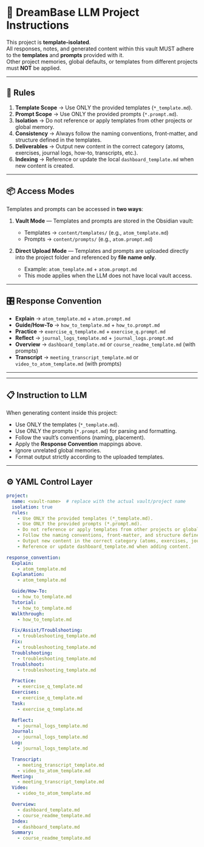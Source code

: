 # 🌌 DreamBase LLM Project Instructions

This project is **template-isolated**.  
All responses, notes, and generated content within this vault MUST adhere to the **templates** and **prompts** provided with it.  
Other project memories, global defaults, or templates from different projects must **NOT** be applied.

---

## 📐 Rules
1. **Template Scope** → Use ONLY the provided templates (`*_template.md`).  
2. **Prompt Scope** → Use ONLY the provided prompts (`*.prompt.md`).  
3. **Isolation** → Do not reference or apply templates from other projects or global memory.  
4. **Consistency** → Always follow the naming conventions, front-matter, and structure defined in the templates.  
5. **Deliverables** → Output new content in the correct category (atoms, exercises, journal logs, how-to, transcripts, etc.).  
6. **Indexing** → Reference or update the local `dashboard_template.md` when new content is created.  

---

## 📦 Access Modes

Templates and prompts can be accessed in **two ways**:

1. **Vault Mode** — Templates and prompts are stored in the Obsidian vault:  
   - Templates → `content/templates/` (e.g., `atom_template.md`)  
   - Prompts → `content/prompts/` (e.g., `atom.prompt.md`)  

2. **Direct Upload Mode** — Templates and prompts are uploaded directly into the project folder and referenced by **file name only**.  
   - Example: `atom_template.md` + `atom.prompt.md`  
   - This mode applies when the LLM does not have local vault access.  

---

## 🎛️ Response Convention
- **Explain** → `atom_template.md` + `atom.prompt.md`  
- **Guide/How-To** → `how_to_template.md` + `how_to.prompt.md`  
- **Practice** → `exercise_q_template.md` + `exercise_q.prompt.md`  
- **Reflect** → `journal_logs_template.md` + `journal_logs.prompt.md`  
- **Overview** → `dashboard_template.md` or `course_readme_template.md` (with prompts)  
- **Transcript** → `meeting_transcript_template.md` or `video_to_atom_template.md` (with prompts)  

---

---

## 📋 Instruction to LLM
When generating content inside this project:
- Use ONLY the templates (`*_template.md`).  
- Use ONLY the prompts (`*.prompt.md`) for parsing and formatting.  
- Follow the vault’s conventions (naming, placement).  
- Apply the **Response Convention** mappings above.  
- Ignore unrelated global memories.  
- Format output strictly according to the uploaded templates.  

---

## ⚙️ YAML Control Layer

```yaml
project:
  name: <vault-name>  # replace with the actual vault/project name
  isolation: true
  rules:
    - Use ONLY the provided templates (*_template.md).
    - Use ONLY the provided prompts (*.prompt.md).
    - Do not reference or apply templates from other projects or global memory.
    - Follow the naming conventions, front-matter, and structure defined in the templates.
    - Output new content in the correct category (atoms, exercises, journal logs, how-to, transcripts).
    - Reference or update dashboard_template.md when adding content.

response_convention:
  Explain:
    - atom_template.md
  Explanation:
    - atom_template.md

  Guide/How-To:
    - how_to_template.md
  Tutorial:
    - how_to_template.md
  Walkthrough:
    - how_to_template.md

  Fix/Assist/Troublshooting:
    - troubleshooting_template.md
  Fix:
    - troubleshooting_template.md
  Troublshooting:
    - troubleshooting_template.md
  Troublshoot:
    - troubleshooting_template.md

  Practice:
    - exercise_q_template.md
  Exercises:
    - exercise_q_template.md
  Task:
    - exercise_q_template.md

  Reflect:
    - journal_logs_template.md
  Journal:
    - journal_logs_template.md
  Log:
    - journal_logs_template.md

  Transcript:
    - meeting_transcript_template.md
    - video_to_atom_template.md
  Meeting:
    - meeting_transcript_template.md
  Video:
    - video_to_atom_template.md

  Overview:
    - dashboard_template.md
    - course_readme_template.md
  Index:
    - dashboard_template.md
  Summary:
    - course_readme_template.md
